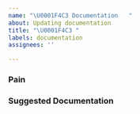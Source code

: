 ```yaml
---
name: "\U0001F4C3 Documentation   "
about: Updating documentation
title: "\U0001F4C3 "
labels: documentation
assignees: ''

---
```


### Pain
<!-- Explain the pain you are experiencing -->

### Suggested Documentation
<!-- Short summary of the documentation that should be added -->
